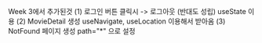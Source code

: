 Week 3에서 추가된것
(1) 로그인 버튼 클릭시 -> 로그아웃 (반대도 성립)
    useState 이용
(2) MovieDetail 생성
    useNavigate, useLocation 이용해서 받아옴
(3) NotFound 페이지 생성
    path="*" 으로 설정